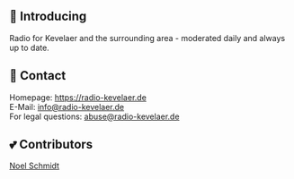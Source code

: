 ## 📡 Introducing
Radio for Kevelaer and the surrounding area - moderated daily and always up to date.

## 💌 Contact
Homepage: https://radio-kevelaer.de<br>
E-Mail: info@radio-kevelaer.de<br>
For legal questions: abuse@radio-kevelaer.de

## 💕 Contributors
<a href="https://github.com/noel-schmidt">Noel Schmidt</a>

